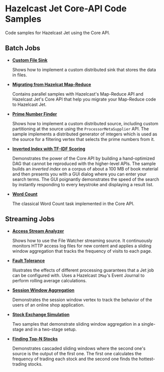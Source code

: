 # Hazelcast Jet Core-API Code Samples

Code samples for Hazelcast Jet using the Core API.


## Batch Jobs
  			
- **[Custom File Sink](batch/map-dump/src/main/java/MapDump.java)**   

    Shows how to implement a custom distributed sink that stores the
    data in files.
	
- **[Migrating from Hazelcat Map-Reduce](batch/mapreduce-migration/src/main/java)**  

    Contains parallel samples with Hazelcast's Map-Reduce API and
    Hazelcast Jet's Core API that help you migrate your Map-Reduce code
    to Hazelcast Jet.
	
- **[Prime Number Finder](batch/prime-finder/src/main/java/PrimeFinder.java)** 

	Shows how to implement a custom distributed source, including custom
	partitioning at the source using the `ProcessorMetaSupplier` API.
	The sample implements a distributed generator of integers which is 
	used as the source for a filtering vertex that selects the prime
	numbers from it.
	
- **[Inverted Index with TF-IDF Scoring](batch/tf-idf/src/main/java/TfIdf.java)** 

    Demonstrates the power of the Core API by building a hand-optimized
    DAG that cannot be reproduced with the higher-level APIs. The sample
    builds an _inverted index_ on a corpus of about a 100 MB of book
    material and then presents you with a GUI dialog where you can enter 
    your search terms. The GUI poignantly demonstrates the speed of the
    search by instantly responding to every keystroke and displaying a
    result list.
	
- **[Word Count](batch/wordcount-core-api/src/main/java/WordCountCoreApi.java)**

    The classical Word Count task implemented in the Core API.


## Streaming Jobs


- **[Access Stream Analyzer](streaming/access-stream-analyzer/src/main/java/AccessStreamAnalyzer.java)**

    Shows how to use the File Watcher streaming source. It continuously
    monitors HTTP access log files for new content and applies a sliding
    window aggregation that tracks the frequency of visits to each page.
	
- **[Fault Tolerance](streaming/fault-tolerance/src/main/java/FaultTolerance.java)**

  Illustrates the effects of different processing guarantees that 
  a Jet job can be configured with. Uses a Hazelcast `IMap`'s Event Journal to perform rolling average calculations.
		
- **[Session Window Aggregation](streaming/session-windows/src/main/java/SessionWindowsSample.java)**

  Demonstrates the session window vertex to track the behavior of the
  users of an online shop application.
  	
- **[Stock Exchange Simulation](streaming/stock-exchange/src/main/java)**

    Two samples that demonstrate sliding window aggregation in a
    single-stage and in a two-stage setup.
	
- **[Finding Top-N Stocks](streaming/top-n-stocks/src/main/java/TopNStocks.java)**

    Demonstrates cascaded sliding windows where the second one's source
    is the output of the first one. The first one calculates the
    frequency 	of trading each stock and the second one finds the
    hottest-trading stocks.

